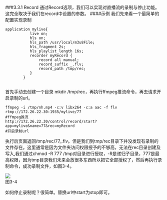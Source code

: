 ###3.3.1 Record
通过Record选项，我们可以实现对直播流的录制与停止功能。这完全取决于我们在record中设置的参数。
####示例
我们先来看一个最简单的配置实现录制
     
```
application mylive{
           live on;
           hls on;
           hls_path /usr/local/m3u8File;
           hls_fragment 2s;
           hls_playlist_length 16s;
           recorder myRecord {
               record all manual;
               record_suffix _.flv;
               record_path /tmp/rec;
           }
        }
        
```
首先手动去创建一个目录 mkdir /tmp/rec，再执行ffmpeg推流命令，再去请求开启录制的url。
```
ffmpeg -i /tmp/nh.mp4 -c:v libx264 -c:a aac -f flv rtmp://172.26.22.30:1935/mylive/77 
#ffmpeg推流
http://172.26.22.30/control/record/start?app=mylive&name=77&rec=myRecord
#开启录制url
```
执行后页面返回/tmp/rec/77_.flv。但是我们到tmp/rec目录下并没发现有录制的文件存在。这里通常是因为文件夹访问权限授予的不够高，无法在rec目录创建及写入,我们通过chmod -R 777 /tmp对目录进行授权，-R是递归子目录，777是最高权限，因为tmp目录我们未来会放很多东西所以把它全部授权了，然后再执行录制命令，成功录制文件，如图3-4。  

![](/assets/微信截图_20180125151830.png)  
图3-4  

如何停止录制呢？很简单。替换url中start为stop即可。






